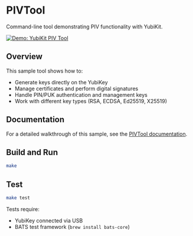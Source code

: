 # PIVTool

Command-line tool demonstrating PIV functionality with YubiKit.

[![Demo: YubiKit PIV Tool](https://asciinema.org/a/JeMHOazHlGMUYtzNP3zCRy7XA.svg)](https://asciinema.org/a/JeMHOazHlGMUYtzNP3zCRy7XA)

## Overview

This sample tool shows how to:
- Generate keys directly on the YubiKey
- Manage certificates and perform digital signatures
- Handle PIN/PUK authentication and management keys
- Work with different key types (RSA, ECDSA, Ed25519, X25519)

## Documentation

For a detailed walkthrough of this sample, see the [PIVTool documentation](https://yubico.github.io/yubikit-swift/documentation/yubikit/pivtoolsamplecode).

## Build and Run

```bash
make
```

## Test

```bash
make test
```

Tests require:
- YubiKey connected via USB
- BATS test framework (`brew install bats-core`)